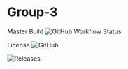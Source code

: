 # Group-3
Master Build  ![GitHub Workflow Status](https://img.shields.io/github/workflow/status/moeni12/Team/A%20workflow%20for%20my%20group3%20App/master)

License ![GitHub](https://img.shields.io/github/license/moeni12/Team)

![Releases](https://img.shields.io/github/release/moeni12/Team)